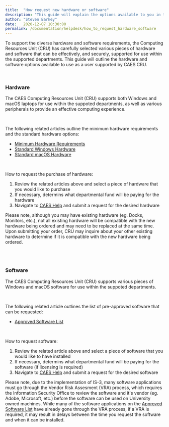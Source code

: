```yaml
---
title:  "How request new hardware or software"
description: "This guide will explain the options available to you in terms of hardware and software as well we how you can request a new piece of hardware or a piece of software be installed."
author: "Steven Barkey"
date:   2020-12-07 10:30:00
permalink: /documentation/helpdesk/how_to_request_hardware_software
---
```


<p><span class="discreet">To support the diverse hardware and software requirements, the Computing Resources Unit (CRU) has carefully selected various pieces of hardware and software that can be effectively, and securely, supported for use within the supported departments.  This guide will outline the hardware and software options available to use as a user supported by CAES CRU.</span></p>
<br />
<h3>Hardware</h3>
<p><span class="discreet">The CAES Computing Resources Unit (CRU) supports both Windows and macOS laptops for use within the suppoted departments, as well as various peripherals to provide an effective computing experience.</span></p>
<br />
<p>The following related articles outline the minimum hardware requirements and the standard hardware options:</p>
<ul style="PADDING-LEFT: 30px">
   <li><a href="https://computing.caes.ucdavis.edu/documentation/policies/minimum-hardware-requirements" target="_blank">Minimum Hardware Requirements</a></li>
   <li><a href="https://computing.caes.ucdavis.edu/documentation/policies/pc-hardware-standards" target="_blank">Standard Windows Hardware</a></li>
   <li><a href="https://computing.caes.ucdavis.edu/documentation/policies/mac-hardware-standards" target="_blank">Standard macOS Hardware</a></li>
</ul>
<br />
<p>How to request the purchase of hardware:</p>
<ol style="PADDING-LEFT: 30px">
   <li>Review the related articles above and select a piece of hardware that you would like to purchase</li>
   <li>If necessary, determins what departmental fund will be paying for the hardware</li>
   <li>Navigate to <a class="_blank" href="https://caeshelp.ucdavis.edu" target="_blank">CAES Help</a> and submit a request for the desired hardware</li>
</ol>
<p>Please note, although you may have existing hardware (eg. Docks, Monitors, etc.), not all existing hardware will be compatible with the new hardware being ordered and may need to be replaced at the same time.  Upon submitting your order, CRU may inquire about your other existing hardware to determine if it is compatible with the new hardware being ordered.</p>
<br />
<br />
<h3>Software</h3>
<p><span class="discreet">The CAES Computing Resources Unit (CRU) supports various pieces of Windows and macOS software for use within the suppoted departments.</span></p>
<br />
<p>The following related article outlines the list of pre-approved software that can be requested:</p>
<ul style="PADDING-LEFT: 30px">
   <li><a href="https://computing.caes.ucdavis.edu/documentation/policies/approved-software" target="_blank">Approved Software List</a></li>
</ul>
<br />
<p>How to request software:</p>
<ol style="PADDING-LEFT: 30px">
   <li>Review the related article above and select a piece of software that you would like to have installed</li>
   <li>If necessary, determins what departmental fund will be paying for the software (if licensing is required)</li>
   <li>Navigate to <a class="_blank" href="https://caeshelp.ucdavis.edu" target="_blank">CAES Help</a> and submit a request for the desired software</li>
</ol>
<p>Please note, due to the implementation of IS-3, many software applications must go through the Vendor Risk Assesment (VRA) process, which requires the Information Security Office to review the software and it's vendor (eg. Adobe, Microsoft, etc.) before the software can be used on University owned machines.  While many of the software applications on the <a href="https://computing.caes.ucdavis.edu/documentation/policies/approved-software" target="_blank">Approved Software List</a> have already gone through the VRA process, if a VRA is required, it may result in delays between the time you request the software and when it can be installed.</p>
